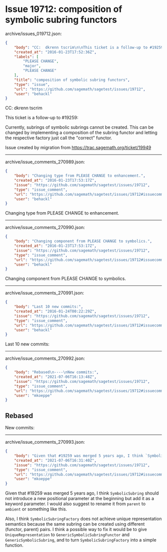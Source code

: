 # Issue 19712: composition of symbolic subring functors

archive/issues_019712.json:
```json
{
    "body": "CC:  dkrenn tscrim\n\nThis ticket is a follow-up to #19259:\n\nCurrently, subrings of symbolic subrings cannot be created. This can be changed by implementing a composition of the subring functor and letting the respective factory just call the \"correct\" functor.\n\nIssue created by migration from https://trac.sagemath.org/ticket/19949\n\n",
    "created_at": "2016-01-23T17:52:36Z",
    "labels": [
        "PLEASE CHANGE",
        "major",
        "PLEASE CHANGE"
    ],
    "title": "composition of symbolic subring functors",
    "type": "issue",
    "url": "https://github.com/sagemath/sagetest/issues/19712",
    "user": "behackl"
}
```
CC:  dkrenn tscrim

This ticket is a follow-up to #19259:

Currently, subrings of symbolic subrings cannot be created. This can be changed by implementing a composition of the subring functor and letting the respective factory just call the "correct" functor.

Issue created by migration from https://trac.sagemath.org/ticket/19949





---

archive/issue_comments_270989.json:
```json
{
    "body": "Changing type from PLEASE CHANGE to enhancement.",
    "created_at": "2016-01-23T17:53:17Z",
    "issue": "https://github.com/sagemath/sagetest/issues/19712",
    "type": "issue_comment",
    "url": "https://github.com/sagemath/sagetest/issues/19712#issuecomment-270989",
    "user": "behackl"
}
```

Changing type from PLEASE CHANGE to enhancement.



---

archive/issue_comments_270990.json:
```json
{
    "body": "Changing component from PLEASE CHANGE to symbolics.",
    "created_at": "2016-01-23T17:53:17Z",
    "issue": "https://github.com/sagemath/sagetest/issues/19712",
    "type": "issue_comment",
    "url": "https://github.com/sagemath/sagetest/issues/19712#issuecomment-270990",
    "user": "behackl"
}
```

Changing component from PLEASE CHANGE to symbolics.



---

archive/issue_comments_270991.json:
```json
{
    "body": "Last 10 new commits:",
    "created_at": "2016-01-24T00:22:29Z",
    "issue": "https://github.com/sagemath/sagetest/issues/19712",
    "type": "issue_comment",
    "url": "https://github.com/sagemath/sagetest/issues/19712#issuecomment-270991",
    "user": "behackl"
}
```

Last 10 new commits:



---

archive/issue_comments_270992.json:
```json
{
    "body": "Rebased\n----\nNew commits:",
    "created_at": "2021-07-06T16:13:48Z",
    "issue": "https://github.com/sagemath/sagetest/issues/19712",
    "type": "issue_comment",
    "url": "https://github.com/sagemath/sagetest/issues/19712#issuecomment-270992",
    "user": "mkoeppe"
}
```

Rebased
----
New commits:



---

archive/issue_comments_270993.json:
```json
{
    "body": "Given that #19259 was merged 5 years ago, I think `SymbolicSubring` should not introduce a new positional parameter at the beginning but add it as a keyword parameter. I would also suggest to rename it from `parent` to `ambient` or something like this.\n\nAlso, I think `SymbolicSubringFactory` does not achieve unique representation semantics because the same subring can be created using different (functor, parent) pairs.\nI think a possible way to fix it would be to give `UniqueRepresentation` to `GenericSymbolicSubringFunctor` and `GenericSymbolicSubring`, and to turn `SymbolicSubringFactory` into a simple function.",
    "created_at": "2021-07-06T16:31:40Z",
    "issue": "https://github.com/sagemath/sagetest/issues/19712",
    "type": "issue_comment",
    "url": "https://github.com/sagemath/sagetest/issues/19712#issuecomment-270993",
    "user": "mkoeppe"
}
```

Given that #19259 was merged 5 years ago, I think `SymbolicSubring` should not introduce a new positional parameter at the beginning but add it as a keyword parameter. I would also suggest to rename it from `parent` to `ambient` or something like this.

Also, I think `SymbolicSubringFactory` does not achieve unique representation semantics because the same subring can be created using different (functor, parent) pairs.
I think a possible way to fix it would be to give `UniqueRepresentation` to `GenericSymbolicSubringFunctor` and `GenericSymbolicSubring`, and to turn `SymbolicSubringFactory` into a simple function.
